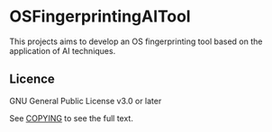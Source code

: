 # OSFingerprintingAITool

This projects aims to develop an OS fingerprinting tool based on the application of AI techniques.

## Licence

GNU General Public License v3.0 or later

See [COPYING](/COPYING) to see the full text.